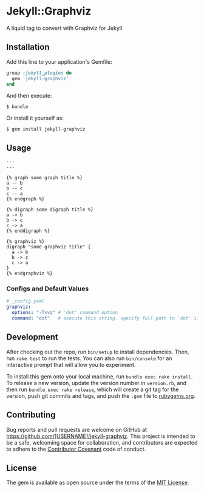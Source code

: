 # Jekyll::Graphviz

A liquid tag to convert with Graphviz for Jekyll.

## Installation

Add this line to your application's Gemfile:

```ruby
group :jekyll_plugins do
  gem 'jekyll-graphviz'
end
```

And then execute:

    $ bundle

Or install it yourself as:

    $ gem install jekyll-graphviz

## Usage

~~~~~~~~~~~~~~~~~~~~~~~
---
---

{% graph some graph title %}
a -- b
b -- c
c -- a
{% endgraph %}

{% digraph some digraph title %}
a -> b
b -> c
c -> a
{% enddigraph %}

{% graphviz %}
digraph "some graphviz title" {
  a -> b
  b -> c
  c -> a
}
{% endgraphviz %}
~~~~~~~~~~~~~~~~~~~~~~~

### Configs and Default Values

~~~~~~~~~~~~~~~~~~~~~~~yaml
# _config.yaml
graphviz:
  options: "-Tsvg" # 'dot' command option
  command: "dot"   # execute this string. specify full path to 'dot' if you need
~~~~~~~~~~~~~~~~~~~~~~~

## Development

After checking out the repo, run `bin/setup` to install dependencies. Then, run `rake test` to run the tests. You can also run `bin/console` for an interactive prompt that will allow you to experiment.

To install this gem onto your local machine, run `bundle exec rake install`. To release a new version, update the version number in `version.rb`, and then run `bundle exec rake release`, which will create a git tag for the version, push git commits and tags, and push the `.gem` file to [rubygems.org](https://rubygems.org).

## Contributing

Bug reports and pull requests are welcome on GitHub at https://github.com/[USERNAME]/jekyll-graphviz. This project is intended to be a safe, welcoming space for collaboration, and contributors are expected to adhere to the [Contributor Covenant](contributor-covenant.org) code of conduct.


## License

The gem is available as open source under the terms of the [MIT License](http://opensource.org/licenses/MIT).

